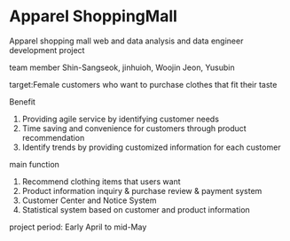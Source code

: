 # Apparel ShoppingMall
Apparel shopping mall web and data analysis and data engineer development project

team member
Shin-Sangseok, jinhuioh, Woojin Jeon, Yusubin

target:Female customers who want to purchase clothes that fit their taste

Benefit
1. Providing agile service by identifying customer needs
2. Time saving and convenience for customers through product recommendation
3. Identify trends by providing customized information for each customer

main function
1. Recommend clothing items that users want
2. Product information inquiry & purchase review & payment system
3. Customer Center and Notice System
4. Statistical system based on customer and product information

project period:
Early April to mid-May
